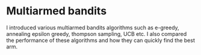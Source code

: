 # Multiarmed bandits
I introduced various multiarmed bandits algorithms such as e-greedy, annealing epsilon greedy, thompson sampling, UCB etc. I also compared the performance of these algorithms  and how they can quickly find the best arm.
